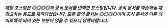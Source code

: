 ##### 해당 포스팅은 [◎◎◎◎의 공식 문서](link)를 번역한 포스팅입니다. 공식 문서를 학습하실 때 참고하는 용도로 제작되었습니다. 모든 글의 출처는 ◎◎◎◎이며 공식 문서와 다른 의미로해석 되어 있는 부분이 있을 수 있으니 양해바랍니다.